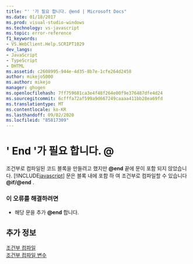```yaml
---
title: "' '가 필요 합니다. @end | Microsoft Docs"
ms.date: 01/18/2017
ms.prod: visual-studio-windows
ms.technology: vs-javascript
ms.topic: error-reference
f1_keywords:
- VS.WebClient.Help.SCRIPT1029
dev_langs:
- JavaScript
- TypeScript
- DHTML
ms.assetid: c2608995-944e-4d35-8b7e-1cfe264d2458
author: mikejo5000
ms.author: mikejo
manager: ghogen
ms.openlocfilehash: 7ff759681ca3e4f48f264e00f9e376487dfe4d24
ms.sourcegitcommit: 6cfffa72af599a9d667249caaaa411bb28ea69fd
ms.translationtype: MT
ms.contentlocale: ko-KR
ms.lasthandoff: 09/02/2020
ms.locfileid: "85817309"
---
```

# <a name="expected-end"></a>' End '가 필요 합니다. \@
조건부로 컴파일된 코드 블록을 만들려고 했지만 <strong>@end</strong> 끝에 문이 포함 되지 않았습니다. [!INCLUDE[javascript](../../javascript/includes/javascript-md.md)] 문은 블록 내에 포함 하 여 조건부로 컴파일할 수 있습니다 <strong>@if/@end</strong> .  
  
### <a name="to-correct-this-error"></a>이 오류를 해결하려면  
  
- 해당 문을 추가 <strong>@end</strong> 합니다.  
  
## <a name="see-also"></a>추가 정보  
 [조건부 컴파일](../../javascript/advanced/conditional-compilation-javascript.md)   
 [조건부 컴파일 변수](../../javascript/advanced/conditional-compilation-variables-javascript.md)
